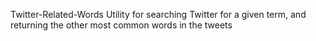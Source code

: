 Twitter-Related-Words
Utility for searching Twitter for a given term, and returning the other most common words in the tweets